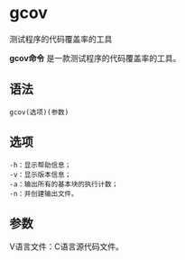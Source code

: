 gcov
===

测试程序的代码覆盖率的工具


**gcov命令** 是一款测试程序的代码覆盖率的工具。

##  语法

```
gcov(选项)(参数)
```

##  选项

```
-h：显示帮助信息；
-v：显示版本信息；
-a：输出所有的基本块的执行计数；
-n：并创建输出文件。
```

##  参数

V语言文件：C语言源代码文件。


